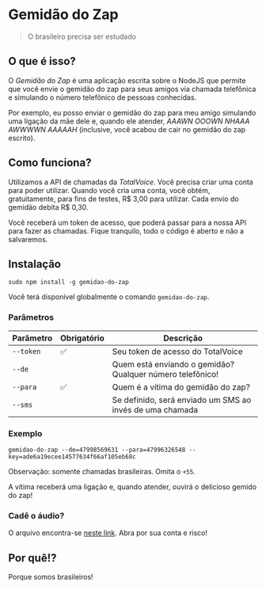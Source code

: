 # Gemidão do Zap

> O brasileiro precisa ser estudado

## O que é isso?

O _Gemidão do Zap_ é uma aplicação escrita sobre o NodeJS que permite que você
envie o gemidão do zap para seus amigos via chamada telefônica e simulando o
número telefônico de pessoas conhecidas.

Por exemplo, eu posso enviar o gemidão do zap para meu amigo simulando uma
ligação da mãe dele e, quando ele atender, _AAAWN OOOWN NHAAA AWWWWN AAAAAH_
(inclusive, você acabou de cair no gemidão do zap escrito).

## Como funciona?

Utilizamos a API de chamadas da *TotalVoice*. Você precisa criar uma conta
para poder utilizar. Quando você cria uma conta, você obtém, gratuitamente, para
fins de testes, R$ 3,00 para utilizar. Cada envio do gemidão debita R$ 0,30.

Você receberá um token de acesso, que poderá passar para a nossa API para
fazer as chamadas. Fique tranquilo, todo o código é aberto e não a salvaremos.

## Instalação

`sudo npm install -g gemidao-do-zap`

Você terá disponível globalmente o comando `gemidao-do-zap`.

### Parâmetros

| Parâmetro | Obrigatório        | Descrição                                                 |
|-----------|--------------------|-----------------------------------------------------------|
| `--token` | :white_check_mark: | Seu token de acesso do TotalVoice                         |
| `--de`    |                    | Quem está enviando o gemidão? Qualquer número telefônico! |
| `--para`  | :white_check_mark: | Quem é a vítima do gemidão do zap?                        |
| `--sms`   |                    | Se definido, será enviado um SMS ao invés de uma chamada  |

### Exemplo

`gemidao-do-zap --de=47998569631 --para=47996326548 --key=ade6a19ecee14577634f66af105eb68c`

Observação: somente chamadas brasileiras. Omita o `+55`.

A vítima receberá uma ligação e, quando atender, ouvirá o delicioso gemido do zap!

### Cadê o áudio?

O arquivo encontra-se [neste link](http://prtnsrc.com/2545.mp3). Abra por sua conta e risco!

## Por quê!?

Porque somos brasileiros!
